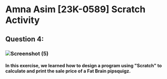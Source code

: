 # Amna Asim [23K-0589] Scratch Activity
## Question 4:
### ![Screenshot (5)](https://github.com/amnaasim24/Pf_Fall_23/assets/142867835/018d4c24-4dd2-423b-b9e0-552efcfb7c5e)
#### In this exercise, we learned how to design a program using "Scratch" to calculate and print the sale price of a Fat Brain pipsquigz.
